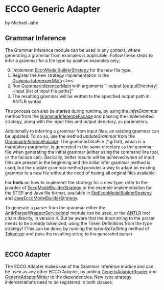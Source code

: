 
# ECCO Generic Adapter
by Michael Jahn

## Grammar Inference

The Grammar Inference module can be used in any context, where generating a grammar from examples is applicable. Follow these steps to infer a grammar for a file type by positive examples only;

0. Implement [EccoModelBuilderStrategy](src/main/java/at/jku/isse/ecco/genericAdapter/eccoModelAdapter/strategy/EccoModelBuilderStrategy.java) for the new file type.
0. Register the new strategy implementation in the [GrammarInferencerMain](src/main/java/at/jku/isse/ecco/genericAdapter/grammarInferencer/main/GrammarInferencerMain.java) class.
0. Run [GrammarInferencerMain](src/main/java/at/jku/isse/ecco/genericAdapter/grammarInferencer/main/GrammarInferencerMain.java) with arguments "-output [outputDirectory] -input [list of input file paths]"
0. The resulting grammar will be written to the specified output path in ANTLR syntax


The process can also be started during runtime, by using the _inferGrammar_ method from the [GrammarInferenceFacade](src/main/java/at/jku/isse/ecco/genericAdapter/grammarInferencer/facade/GrammarInferenceFacade.java) and passing the implemented strategy, along with the input files and output directory, as parameters.

Additionally to inferring a grammar from input files, an existing grammar can be updated. To do so, use the method _updateGrammar_ from the [GrammarInferenceFacade](src/main/java/at/jku/isse/ecco/genericAdapter/grammarInferencer/facade/GrammarInferenceFacade.java).
The grammarDataFile (*.grDat), which is a mandatory parameter, is generated in the same directory as the grammar file when generating the initial grammar (either using the command line tool, or the facade call).
Basically, better results will be achieved when all input files are present in the beginning and the initial infer grammar method is used, but the update grammar method provides a way to
adapt an existing grammar to a new file without the need of having all original files available.

For **hints** on how to implement the strategy for a new type, refer to the javadoc of [EccoModelBuilderStrategy](src/main/java/at/jku/isse/ecco/genericAdapter/eccoModelAdapter/strategy/EccoModelBuilderStrategy.java) or the example implementation for
the STEP and Java file format, available in [StpEccoModelBuilderStrategy](src/main/java/at/jku/isse/ecco/genericAdapter/eccoModelAdapter/strategy/StpEccoModelBuilderStrategy.java) and [JavaEccoModelBuilderStrategy](src/main/java/at/jku/isse/ecco/genericAdapter/eccoModelAdapter/strategy/JavaEccoModelBuilderStrategy.java).

To generate a parser from the grammar either the [AntlrParserWrapperServiceImpl](src/main/java/at/jku/isse/ecco/genericAdapter/grammarInferencer/parserGenerator/AntlrParserWrapperServiceImpl.java) module can be used, or the [ANTLR](http://www.antlr.org/) tool chain directly, in version 4.
But be aware that the input string to the parser needs to be already tokenized, using the Token Definitions from the type strategy! (This can be done, by running the _tokenizeToString_ method of [Tokenizer](src/main/java/at/jku/isse/ecco/genericAdapter/grammarInferencer/tokenization/Tokenizer.java) and pass the resulting string to the generated parser.
<br>
<br>
## ECCO Adapter

The ECCO Adapter makes use of the Grammar Inference module and can be used as any other ECCO Adapter, by adding [GenericAdapterReader](src/main/java/at/jku/isse/ecco/genericAdapter/eccoModelAdapter/builder/GenericAdapterReader.java) and [GenericAdapterWriter](src/main/java/at/jku/isse/ecco/genericAdapter/eccoModelAdapter/builder/GenericAdapterWriter.java) to the dependencies. New type strategy imlementations need to be registered in both classes.